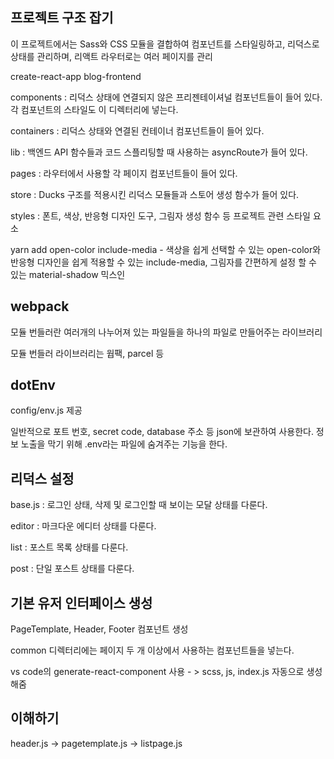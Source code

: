 ## 프로젝트 구조 잡기

이 프로젝트에서는 Sass와 CSS 모듈을 결합하여 컴포넌트를 스타일링하고, 리덕스로 상태를 관리하며, 리액트 라우터로는 여러 페이지를 관리

create-react-app blog-frontend

components : 리덕스 상태에 연결되지 않은 프리젠테이셔널 컴포넌트들이 들어 있다. 각 컴포넌트의 스타일도 이 디렉터리에 넣는다.

containers : 리덕스 상태와 연결된 컨테이너 컴포넌트들이 들어 있다.

lib : 백엔드 API 함수들과 코드 스플리팅할 때 사용하는 asyncRoute가 들어 있다.

pages : 라우터에서 사용할 각 페이지 컴포넌트들이 들어 있다.

store : Ducks 구조를 적용시킨 리덕스 모듈들과 스토어 생성 함수가 들어 있다.

styles : 폰트, 색상, 반응형 디자인 도구, 그림자 생성 함수 등 프로젝트 관련 스타일 요소

yarn add open-color include-media  - 색상을 쉽게 선택할 수 있는 open-color와 반응형 디자인을 쉽게 적용할 수 있는 include-media, 그림자를 간편하게 설정 할 수 있는 material-shadow 믹스인

## webpack

 모듈 번들러란 여러개의 나누어져 있는 파일들을 하나의 파일로 만들어주는 라이브러리

 모듈 번들러 라이브러리는 웝팩, parcel 등 


 ## dotEnv 

 config/env.js 제공

 일반적으로 포트 번호, secret code, database 주소 등 json에 보관하여 사용한다. 정보 노출을 막기 위해  .env라는 파일에 숨겨주는 기능을 한다.

 ## 리덕스 설정

 base.js : 로그인 상태, 삭제 및 로그인할 때 보이는 모달 상태를 다룬다.

 editor : 마크다운 에디터 상태를 다룬다.

 list : 포스트 목록 상태를 다룬다.

 post : 단일 포스트 상태를 다룬다.

## 기본 유저 인터페이스 생성

PageTemplate, Header, Footer 컴포넌트 생성

common 디렉터리에는 페이지 두 개 이상에서 사용하는 컴포넌트들을 넣는다.

vs code의 generate-react-component 사용 - > scss, js, index.js 자동으로 생성해줌


## 이해하기

header.js -> pagetemplate.js -> listpage.js
 

